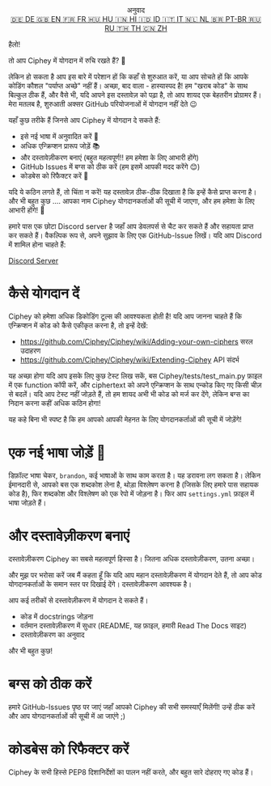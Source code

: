 <p align="center">
अनुवाद <br>
<a href=https://github.com/Ciphey/Ciphey/tree/master/translations/de/CONTRIBUTING.md>🇩🇪 DE   </a>
<a href=https://github.com/Ciphey/Ciphey/tree/master/translations/de/CONTRIBUTING.md>🇬🇧 EN   </a>
<a href=https://github.com/Ciphey/Ciphey/tree/master/translations/fr/CONTRIBUTING.md>🇫🇷 FR   </a>
<a href=https://github.com/Ciphey/Ciphey/tree/master/translations/hu/CONTRIBUTING.md>🇭🇺 HU   </a>
<a href=https://github.com/Ciphey/Ciphey/tree/master/translations/hi/CONTRIBUTING.md>🇮🇳 HI   </a>
<a href=https://github.com/Ciphey/Ciphey/tree/master/translations/id/CONTRIBUTING.md>🇮🇩 ID   </a>
<a href=https://github.com/Ciphey/Ciphey/tree/master/translations/it/CONTRIBUTING.md>🇮🇹 IT   </a>
<a href=https://github.com/Ciphey/Ciphey/tree/master/translations/nl/CONTRIBUTING.md>🇳🇱 NL   </a>
<a href=https://github.com/Ciphey/Ciphey/tree/master/translations/pt-br/CONTRIBUTING.md>🇧🇷 PT-BR   </a>
<a href=https://github.com/Ciphey/Ciphey/tree/master/translations/ru/CONTRIBUTING.md>🇷🇺 RU   </a>
<a href="https://github.com/Ciphey/Ciphey/tree/master/translations/th/CONTRIBUTING.md">🇹🇭 TH   </a>
<a href=https://github.com/Ciphey/Ciphey/tree/master/translations/zh/CONTRIBUTING.md>🇨🇳 ZH   </a>
</p>

हैलो!

तो आप Ciphey में योगदान में रुचि रखते हैं? 🤔

लेकिन हो सकता है आप इस बारे में परेशान हों कि कहाँ से शुरुआत करें, या आप सोचते हों कि आपके कोडिंग कौशल "पर्याप्त अच्छे" नहीं हैं। अच्छा, बाद वाला - हास्यास्पद है! हम "खराब कोड" के साथ बिल्कुल ठीक हैं, और वैसे भी, यदि आपने इस दस्तावेज़ को पढ़ा है, तो आप शायद एक बेहतरीन प्रोग्रामर हैं। मेरा मतलब है, शुरुआती अक्सर GitHub परियोजनाओं में योगदान नहीं देते 😉

यहाँ कुछ तरीके हैं जिनसे आप Ciphey में योगदान दे सकते हैं:

- इसे नई भाषा में अनुवादित करें 🧏
- अधिक एन्क्रिप्शन प्रारूप जोड़ें 📚
- और दस्तावेज़ीकरण बनाएं (बहुत महत्वपूर्ण‼️ हम हमेशा के लिए आभारी होंगे)
- GitHub Issues में बग्स को ठीक करें (हम इसमें आपकी मदद करेंगे 😊)
- कोडबेस को रिफैक्टर करें 🥺

यदि ये कठिन लगते हैं, तो चिंता न करें! यह दस्तावेज़ ठीक-ठीक दिखाता है कि इन्हें कैसे प्राप्त करना है। और भी बहुत कुछ .... आपका नाम Ciphey योगदानकर्ताओं की सूची में जाएगा, और हम हमेशा के लिए आभारी होंगे! 🙏

हमारे पास एक छोटा Discord server है जहाँ आप डेवलपर्स से चैट कर सकते हैं और सहायता प्राप्त कर सकते हैं। वैकल्पिक रूप से, अपने सुझाव के लिए एक GitHub-Issue लिखें। यदि आप Discord में शामिल होना चाहते हैं:

[Discord Server](https://discord.gg/KfyRUWw)

# कैसे योगदान दें

Ciphey को हमेशा अधिक डिकोडिंग टूल्स की आवश्यकता होती है! यदि आप जानना चाहते हैं कि एन्क्रिप्शन में कोड को कैसे एकीकृत करना है, तो इन्हें देखें:

- <https://github.com/Ciphey/Ciphey/wiki/Adding-your-own-ciphers> सरल उदाहरण
- <https://github.com/Ciphey/Ciphey/wiki/Extending-Ciphey> API संदर्भ

यह अच्छा होगा यदि आप इसके लिए कुछ टेस्ट लिख सकें, बस Ciphey/tests/test_main.py फ़ाइल में एक function कॉपी करें, और ciphertext को अपने एन्क्रिप्शन के साथ एन्कोड किए गए किसी चीज़ से बदलें। यदि आप टेस्ट नहीं जोड़ते हैं, तो हम शायद अभी भी कोड को मर्ज कर देंगे, लेकिन बग्स का निदान करना कहीं अधिक कठिन होगा!

यह कहे बिना भी स्पष्ट है कि हम आपको आपकी मेहनत के लिए योगदानकर्ताओं की सूची में जोड़ेंगे!

# एक नई भाषा जोड़ें 🧏

डिफ़ॉल्ट भाषा चेकर, `brandon`, कई भाषाओं के साथ काम करता है। यह डरावना लग सकता है।
लेकिन ईमानदारी से, आपको बस एक शब्दकोश लेना है, थोड़ा विश्लेषण करना है (जिसके लिए हमारे पास सहायक कोड है), फिर शब्दकोश और विश्लेषण को एक रेपो में जोड़ना है। फिर आप `settings.yml` फ़ाइल में भाषा जोड़ते हैं।

# और दस्तावेज़ीकरण बनाएं

दस्तावेज़ीकरण Ciphey का सबसे महत्वपूर्ण हिस्सा है। जितना अधिक दस्तावेज़ीकरण, उतना अच्छा।

और मुझ पर भरोसा करें जब मैं कहता हूँ कि यदि आप महान दस्तावेज़ीकरण में योगदान देते हैं, तो आप कोड योगदानकर्ताओं के समान स्तर पर दिखाई देंगे। दस्तावेज़ीकरण आवश्यक है।

आप कई तरीकों से दस्तावेज़ीकरण में योगदान दे सकते हैं।

- कोड में docstrings जोड़ना
- वर्तमान दस्तावेज़ीकरण में सुधार (README, यह फ़ाइल, हमारी Read The Docs साइट)
- दस्तावेज़ीकरण का अनुवाद

और भी बहुत कुछ!

# बग्स को ठीक करें

हमारे GitHub-Issues पृष्ठ पर जाएं जहाँ आपको Ciphey की सभी समस्याएँ मिलेंगी! उन्हें ठीक करें और आप योगदानकर्ताओं की सूची में आ जाएंगे ;)

# कोडबेस को रिफैक्टर करें


Ciphey के सभी हिस्से PEP8 दिशानिर्देशों का पालन नहीं करते, और बहुत सारे दोहराए गए कोड हैं।



